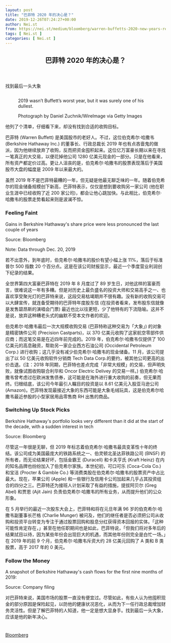 ```yaml
---
layout: post
title: "巴菲特 2020 年的决心是？"
date: 2019-12-26T07:24:27+00:00
author: Nei.st
from: https://nei.st/medium/bloomberg/warren-buffetts-2020-new-years-resolution
tags: [ Nei.st ]
categories: [ Nei.st ]
---
```


<article class="post-13020 post type-post status-publish format-standard hentry category-bloomberg" id="post-13020">
 <header class="page-header medium Archives">
  <div class="page-header__image">
  </div>
  <div class="page-header__content">
   <h1 class="page-title text-align-center">
    巴菲特 2020 年的决心是？
   </h1>
  </div>
 </header>
 <div class="entry-content aesop-entry-content" id="post-13020-content">
  <link as="font" crossorigin="anonymous" href="//cdn.jsdelivr.net/gh/0nd1jyU39XQ/_/glyph/font-face/0uIzqoZjSuJfvSBnvgXTcApMtcVhMcpr.woff" rel="preload" type="font/woff"/>
  <link as="font" crossorigin="anonymous" href="//cdn.jsdelivr.net/gh/0nd1jyU39XQ/_/glyph/font-face/1sTnSLZWDKucPX6SAk.woff" rel="preload" type="font/woff"/>
  <p class="blog-post__description">
   找到最后一头大象
  </p>
  <span id="more-13020">
  </span>
  <div class="container img">
   <div class="aspectRatioPlaceholder">
    <div class="progressiveMedia" data-height="710" data-width="1024">
     <img alt="" class="progressiveMedia-image" data-src="https://cdn.jsdelivr.net/gh/0nd1jyU39XQ/_/img/1/i0bdZBpMHdgc.jpg" src="https://cdn.jsdelivr.net/gh/0nd1jyU39XQ/_/img/1/i0bdZBpMHdgc.jpg"/>
    </div>
   </div>
   <div class="aesop-image-component">
    <figure class="aesop-image-component-image aesop-component-align-center aesop-image-component-caption-left">
     <figcaption class="aesop-image-component-caption">
      <p class="aesop-cap-description">
       2019 wasn’t Buffett’s worst year, but it was surely one of his dullest.
      </p>
      <p class="aesop-cap-cred">
       Photograph by Daniel Zuchnik/WireImage via Getty Images
      </p>
     </figcaption>
    </figure>
   </div>
  </div>
  <p>
   他列了个清单，仔细看下来，却没有找到合适的收购目标。
  </p>
  <p>
   巴菲特 (Warren Buffett) 是美国股市的老好人。不过，这位伯克希尔·哈撒韦 (Berkshire Hathaway Inc.) 的董事长、行政总裁长 2019 年也有点吝啬鬼的做派，因为他继续放弃了收购，反而把资金囤积起来。这位亿万富豪长期以来在寻找一笔真正的大交易，以便花掉他公司 1280 亿美元现金的一部分。只是在他看来，所有资产都定价过高。更让人沮丧的是，伯克希尔·哈撒韦的股票表现落后于美国股市大盘的幅度是 2009 年以来最大的。
  </p>
  <p>
   虽然 2019 年不是巴菲特最糟的一年，但无疑是他最无聊乏味的一年。随着伯克希尔的现金储备规模创下新高，巴菲特表示，仅仅是想到要收购另一家公司 (他在职业生涯中已经收购了近 200 家公司)，都会让他心跳加快。与此相比，伯克希尔·哈撒韦的股票走势看起来则是波澜不惊。
  </p>
  <div class="container img toaster">
   <link href="https://cdn.jsdelivr.net/gh/0nd1jyU39XQ/_/graphic/bloomberg/toaster/toaster-charts/css/themes/opinion.css" rel="stylesheet" type="text/css"/>
   <h3 class="chart__title" id="feeling-faint">
    Feeling Faint
   </h3>
   <p class="chart__subtitle">
    Gains in Berkshire Hathaway's share price were less pronounced the last couple of years
   </p>
   <div class="toaster-iframe">
    <div class="toaster-chart toaster-theme-business" id="target1">
    </div>
   </div>
   <p class="chart__source">
    Source: Bloomberg
   </p>
   <div class="code-block code-block-1" style="margin: 8px 0; clear: both;">
    <div class="container ads_KbHEVhh8Rw">
     <div class="card card--blog post-sidebar">
      <div class="card-body">
       <div class="logo_ngcontent-kty-0">
       </div>
       <div class="iframe-blocker U6XAMK63Vh00WqvF2BacIQ">
        <div class="background-h60B">
        </div>
        <div class="WumZiPCS4MeMw4pxQ">
        </div>
       </div>
      </div>
      <div class="card-footer">
       <div class="card-footer-wrapper" layout="row bottom-left">
       </div>
      </div>
     </div>
    </div>
   </div>
   <p class="chart__footnote">
    Note: Data through Dec. 20, 2019
   </p>
  </div>
  <p>
   若不出意外，到年底时，伯克希尔·哈撒韦的股价有望小幅上涨 11%，落后于标准普尔 500 指数 20 个百分点。这是在该公司财报显示，最近一个季度营业利润创下纪录的结果。
  </p>
  <p>
   全世界第四大富豪巴菲特在 2019 年 8 月度过了 89 岁生日，对他这样的富豪而言，很难说这一年有多糟。但是对历史上最负盛名的投资大师和交易高手之一、也喜欢享受聚光灯的巴菲特来说，这段交易枯竭期并不很有趣。没有新的收购交易可以大肆宣传，就连备受期待的巴菲特年度股东信 (在投资者看来，发布股东信就像是发售碧昂斯的演唱会门票) 最近也比以往更短，少了他特有的下流隐喻。这并不是说，放弃这种糟老头式的幽默不受本文作者的欢迎。
  </p>
  <p>
   伯克希尔·哈撒韦最后一次大规模收购交易 (巴菲特称这种交易为「大象」) 的对象是精密铸件公司 (Precision Castparts)，以 370 亿美元收购了这家航空零部件供应商；而这笔交易是在近四年前完成的。2019 年，伯克希尔·哈撒韦仅提供了 100 亿美元的高息融资，帮助另一家企业西方石油公司 (Occidental Petroleum Corp.) 进行收购；这几乎没有减少伯克希尔·哈撒韦的现金储备。11 月，该公司提出了以 50 亿美元收购软件分销商 Tech Data Corp.的要约，被其他公司更高的出价击退。(注：2018 年同期，巴菲特也差点完成「非常大规模」的交易，但声明失败，就像试图收购联合利华和 Oncor Electric Delivey 的交易一样。) 伯克希尔·哈撒韦曾考虑过在欧洲发售债券，这可能是在海外进行重大收购的前奏，但无果而终。归根结底，该公司今年最引人瞩目的投资是以 8.61 亿美元入股亚马逊公司 (Amazon)。巴菲特发现最接近大象的东西可能是大象毛绒玩具，这是伯克希尔哈撒韦最近参股的小型家居用品零售商 RH 出售的商品。
  </p>
  <div class="container img toaster">
   <h3 class="chart__title">
    Switching Up Stock Picks
   </h3>
   <p class="chart__subtitle">
    Berkshire Hathaway's portfolio looks very different than it did at the start of the decade, with a sudden interest in tech
   </p>
   <div class="toaster-iframe">
    <div class="toaster-chart toaster-theme-business" id="target2">
    </div>
   </div>
   <p class="chart__source">
    Source: Bloomberg
   </p>
   <div class="code-block code-block-1" style="margin: 8px 0; clear: both;">
    <div class="container ads_KbHEVhh8Rw">
     <div class="card card--blog post-sidebar">
      <div class="card-body">
       <div class="logo_ngcontent-kty-0">
       </div>
       <div class="iframe-blocker U6XAMK63Vh00WqvF2BacIQ">
        <div class="background-h60B">
        </div>
        <div class="WumZiPCS4MeMw4pxQ">
        </div>
       </div>
      </div>
      <div class="card-footer">
       <div class="card-footer-wrapper" layout="row bottom-left">
       </div>
      </div>
     </div>
    </div>
   </div>
  </div>
  <p>
   尽管这一年很是无聊，但 2019 年标志着伯克希尔·哈撒韦最具变革性十年的终结。该公司成为美国最庞大的铁路系统之一、伯灵顿北圣达菲铁路公司 (BNSF) 的所有者，而无论结果好坏，包括金霸王 (Duracell) 和卡夫亨氏 (Kraft Heinz) 在内的知名品牌也纷纷加入了伯克希尔家族。本世纪初，可口可乐 (Coca-Cola Co.) 和宝洁 (Procter &amp; Gamble Co.) 等消费类股在伯克希尔·哈撒韦的股票资产中占比最大。现在，苹果公司 (Apple) 和一些银行及信用卡公司加起来几乎占其投资组合的四分之三。巴菲特还为接班人计划采取了有益的措施，提拔阿贝尔 (Greg Abel) 和贾恩 (Ajit Jain) 负责伯克希尔·哈撒韦的所有业务，从而提升他们的公众形象。
  </p>
  <p>
   在 5 月举行的最近一次股东大会上，巴菲特和将在元旦年满 96 岁的伯克希尔·哈撒韦副董事长芒格 (Charlie Munger) 被问及，他们的继任者是否必须把公司从收购和投资平台转变为专注于通过股票回购和股息分红获得资本回报的实体。「这种可能性肯定存在，」甚至在他任职期间也是如此，巴菲特说，「但我们将对多年后的结果拭目以待，因为某些年份会出现巨大的机遇，而其他年份则完全是白忙一场。」在 2019 年的前 9 个月，伯克希尔·哈撒韦斥资大约 28 亿美元回购了 A 类和 B 类股票，高于 2017 年的 0 美元。
  </p>
  <div class="container img toaster">
   <h3 class="chart__title">
    Follow the Money
   </h3>
   <p class="chart__subtitle">
    A snapshot of Berkshire Hathaway's cash flows for the first nine months of 2019:
   </p>
   <div class="toaster-iframe">
    <div class="toaster-chart toaster-theme-business" id="target3">
    </div>
   </div>
   <p class="chart__source">
    Source: Company filing
   </p>
  </div>
  <p>
   对巴菲特来说，美国市场的股票一直没有便宜过。尽管如此，有些人认为他囤积现金的部分原因是保险起见，以防他的健康状况恶化，从而为下一任行政总裁增加财务灵活性。但是了解巴菲特的人知道，他一定是想大显身手。找到最后一头大象，应该是他的新年决心。
  </p>
  <div class="container ag ah">
   <div class="fe n el">
    <a class="dt du bn bo bp bq br bs bt bu dv dw bx by dx dy" href="https://nei.st/medium/bloomberg-businessweek?source=https://www.bloomberg.com/opinion/articles/2019-12-23/warren-buffett-s-new-year-s-resolution">
     <div class="c ff fg ag ah fh el fi fj ce fk fl fm fn fo fp fq fr fs ft fu">
      <div class="bs em en eo ep eq fv ah fw fg ag bm eu fx q fy fz p ac">
      </div>
     </div>
    </a>
   </div>
  </div>
  <div class="code-block code-block-2" style="margin: 8px 0; clear: both;">
   <br/>
   <div class="container ads_KbHEVhh8Rw">
    <div class="card card--blog post-sidebar">
     <div class="card-body">
      <div class="logo_ngcontent-kty-0">
      </div>
      <div class="iframe-blocker U6XAMK63Vh00WqvF2BacIQ">
       <div class="background-h60B">
       </div>
       <div class="WumZiPCS4MeMw4pxQ">
       </div>
      </div>
     </div>
     <div class="card-footer">
      <div class="card-footer-wrapper" layout="row bottom-left">
      </div>
     </div>
    </div>
   </div>
  </div>
 </div>
 <footer class="entry-footer">
  <div class="categories icon-link">
   <a href="https://nei.st/category/medium/bloomberg" rel="category tag">
    Bloomberg
   </a>
  </div>
 </footer>
</article>

